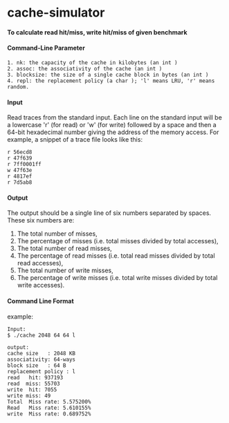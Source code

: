 # cache-simulator

#### To calculate read hit/miss, write hit/miss of given benchmark
#### Command-Line Parameter
    1. nk: the capacity of the cache in kilobytes (an int )
    2. assoc: the associativity of the cache (an int )
    3. blocksize: the size of a single cache block in bytes (an int )
    4. repl: the replacement policy (a char ); 'l' means LRU, 'r' means random.
    
#### Input
Read traces from the standard input. Each line on the standard input will be a lowercase 'r' (for read) or 'w' (for write) followed by a space and then a 64-bit hexadecimal number giving the address of the memory access. For example, a snippet of a trace file looks like this:
```
r 56ecd8
r 47f639
r 7ff0001ff
w 47f63e
r 4817ef
r 7d5ab8
```

#### Output
The output should be a single line of six numbers separated by spaces. These six numbers are:
  1. The total number of misses,
  2. The percentage of misses (i.e. total misses divided by total accesses),
  3. The total number of read misses,
  4. The percentage of read misses (i.e. total read misses divided by total read accesses),
  5. The total number of write misses,
  6. The percentage of write misses (i.e. total write misses divided by total write accesses).

#### Command Line Format
example:
```
Input:
$ ./cache 2048 64 64 l

output:
cache size   : 2048 KB
associativity: 64-ways
block size   : 64 B
replacement policy : l
read   hit: 937193
read  miss: 55703
write  hit: 7055
write miss: 49
Total  Miss rate: 5.575200%
Read   Miss rate: 5.610155%
write  Miss rate: 0.689752%
```

